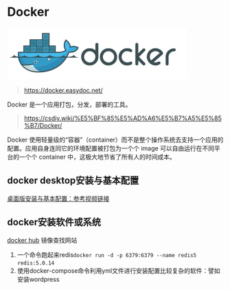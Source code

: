 # Docker

![Docker](./Docker.assets/Docker.png)

> <https://docker.easydoc.net/>

Docker 是一个应用打包，分发，部署的工具。

> <https://csdiy.wiki/%E5%BF%85%E5%AD%A6%E5%B7%A5%E5%85%B7/Docker/>

Docker 使用轻量级的“容器”（container）而不是整个操作系统去支持一个应用的配置。应用自身连同它的环境配置被打包为一个个 image 可以自由运行在不同平台的一个个 container 中，这极大地节省了所有人的时间成本。

## docker desktop安装与基本配置

[桌面版安装与基本配置：参考视频链接](https://www.bilibili.com/video/BV11L411g7U1?vd_source=9dd0fcc3d5398236875800270d02049a)

## docker安装软件或系统

[docker hub](https://hub.docker.com/) 镜像查找网站

1. 一个命令跑起来redis`docker run -d -p 6379:6379 --name redis5 redis:5.0.14`
2. 使用docker-compose命令利用yml文件进行安装配置比较复杂的软件：譬如安装wordpress
